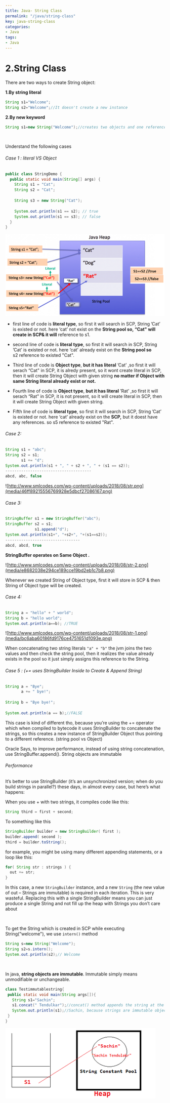 ```yaml
---
title: Java- String Class
permalink: "/java/string-class"
key: java-string-class
categories:
- Java
tags:
- Java
---
```


2.String Class
===============

There are two ways to create String object:

**1.By string literal**
```java
String s1="Welcome";  
String s2="Welcome";//It doesn't create a new instance
```


**2.By new keyword**
```java
String s1=new String("Welcome");//creates two objects and one reference variable
```

<br>


Understand the following cases

###### Case 1 : literal VS Object
```java
public class StringDemo {
  public static void main(String[] args) {
    String s1 = "Cat";
    String s2 = "Cat";

    String s3 = new String("Cat");

    System.out.println(s1 == s2); // true
    System.out.println(s1 == s3); // false
  }
}
```


![](media/c26c48013f9bd6a0a50f84110a6dd12b.png)

-   first line of code is **literal type**, so first it will search in SCP,
    String ’Cat’ is existed or not. here ‘cat’ not exist on the **String pool
    so, “Cat" will create in SCP& it will** reference to s1.

-   second line of code is **literal type**, so first it will search in SCP,
    String ’Cat’ is existed or not. here ‘cat’ already exist on the **String
    pool so** s2 reference to existed "Cat".

-   Third line of code is **Object type**, **but it has literal** ’Cat’ ,so
    first it will serach “Cat" in SCP, it is alredy present, so it wont create
    literal in SCP, then it will create String Object with given string **no
    matter if Object with same String literal already exist or not.**

-   Fourth line of code is **Object type**, **but it has literal** ’Rat’ ,so
    first it will serach “Rat" in SCP, it is not present, so it will create
    literal in SCP, then it will create String Object with given string.

-   Fifth line of code is **literal type**, so first it will search in SCP,
    String ’Cat’ is existed or not. here ‘cat’ already exist on the **SCP,** but
    it doest have any references. so s5 reference to existed "Rat".

###### Case 2:
```java
String s1 = "abc";
String s2 = s1;
       s1 += "d";
System.out.println(s1 + ", " + s2 + ", " + (s1 == s2));
--------------------------------------
abcd, abc, false
```


![http://www.smlcodes.com/wp-content/uploads/2018/08/str.png](media/46ff89215556769928e5dbcf27086167.png)

###### Case 3:
```java
StringBuffer s1 = new StringBuffer("abc");
StringBuffer s2 = s1;
             s1.append("d");
System.out.println(s1+", "+s2+", "+(s1==s2));
---------------------------------
abcd, abcd, true
```


**StringBuffer operates on Same Object .**

![http://www.smlcodes.com/wp-content/uploads/2018/08/str-2.png](media/e8682038e294ce189cce19bd2eb1c7b8.png)

Whenever we created String of Object type, first it will store in SCP & then
String of Object type will be created.

###### Case 4:
```java
String a = "hello" + " world";
String b = "hello world";
System.out.println(a==b); //TRUE
```
![http://www.smlcodes.com/wp-content/uploads/2018/08/str-1.png](media/bc6aba60186fd9176ce4751651d1093e.png)

When concatenating two string literals `"a" + "b"` the jvm joins the two values
and then check the string pool, then it realizes the value already exists in the
pool so it just simply assigns this reference to the String.

###### Case 5 : (+= uses StringBuilder Inside to Create & Append String)
```java
String a = "Bye";
       a += " bye!";
       
String b = "Bye bye!";

System.out.println(a == b);//FALSE
```
This case is kind of different tho, because you’re using the += operator which
when compiled to bytecode it uses StringBuilder to concatenate the strings, so
this creates a new instance of StringBuilder Object thus pointing to a different
reference. (string pool vs Object)

Oracle Says, to improve performance, instead of using string concatenation,
use StringBuffer.append(). String objects are immutable

###### Performance

It’s better to use StringBuilder (it’s an unsynchronized version; when do you
build strings in parallel?) these days, in almost every case, but here’s what
happens:

When you use + with two strings, it compiles code like this:  
```java
String third = first + second;
```


To something like this  
```java
StringBuilder builder = new StringBuilder( first );
builder.append( second );
third = builder.toString();
```


for example, you might be using many different appending statements, or a loop
like this:
```java
for( String str : strings ) {
  out += str;
}
```

In this case, a new `StringBuilder` instance, and a new `String` (the new value
of out – Strings are immutable) is required in each iteration. This is very
wasteful. Replacing this with a single StringBuilder means you can just produce
a single String and not fill up the heap with Strings you don’t care about

 

To get the String which is created in SCP while executing String(“welcome"), we
use `intern()` method
```java
String s=new String("Welcome");  
String s2=s.intern();  
System.out.println(s2);// Welcome
```

 

In java, **string objects are immutable**. Immutable simply means unmodifiable
or unchangeable.
```java
class Testimmutablestring{  
 public static void main(String args[]){  
   String s1="Sachin";  
   s1.concat(" Tendulkar");//concat() method appends the string at the end  
   System.out.println(s1);//Sachin, because strings are immutable objects  
 }  
}
```

![](media/c78f9664c9bad1416906ddb53d9b675f.png)
